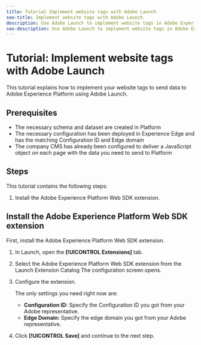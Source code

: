 ```yaml
---
title: Tutorial Implement website tags with Adobe Launch
seo-title: Implement website tags with Adobe Launch
description: Use Adobe Launch to implement website tags in Adobe Experience Platform
seo-description: Use Adobe Launch to implement website tags in Adobe Experience Platform
---
```


# Tutorial: Implement website tags with Adobe Launch

This tutorial explains how to implement your website tags to send data to Adobe Experience Platform using Adobe Launch.

## Prerequisites

* The necessary schema and dataset are created in Platform
* The necessary configuration has been deployed in Experience Edge and has the matching Configuration ID and Edge domain
* The company CMS has already been configured to deliver a JavaScript object on each page with the data you need to send to Platform

## Steps

This tutorial contains the following steps:

1. Install the Adobe Experience Platform Web SDK extension.

## Install the Adobe Experience Platform Web SDK extension

First, install the Adobe Experience Platform Web SDK extension.

1. In Launch, open the **[!UICONTROL Extensions]** tab.

1. Select the Adobe Experience Platform Web SDK extension from the Launch Extension Catalog
    The configuration screen opens.

1. Configure the extension.

    The only settings you need right now are:

    * **Configuration ID:** Specify the Configuration ID you got from your Adobe representative.
    * **Edge Domain:** Specify the edge domain you got from your Adobe representative.

1. Click **[!UICONTROL Save]** and continue to the next step.
